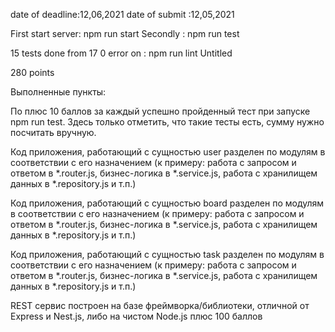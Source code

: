 
date of deadline:12,06,2021
date of submit :12,05,2021

First start server: npm run start
Secondly : npm run test

15 tests done from 17
0 error on : npm run lint
Untitled

280 points

Выполненные пункты:

По плюс 10 баллов за каждый успешно пройденный тест при запуске npm run test. Здесь только отметить, что такие тесты есть, сумму нужно посчитать вручную.

Код приложения, работающий с сущностью user разделен по модулям в соответствии с его назначением (к примеру: работа с запросом и ответом в *.router.js, бизнес-логика в *.service.js, работа с хранилищем данных в *.repository.js и т.п.)

Код приложения, работающий с сущностью board разделен по модулям в соответствии с его назначением (к примеру: работа с запросом и ответом в *.router.js, бизнес-логика в *.service.js, работа с хранилищем данных в *.repository.js и т.п.)

Код приложения, работающий с сущностью task разделен по модулям в соответствии с его назначением (к примеру: работа с запросом и ответом в *.router.js, бизнес-логика в *.service.js, работа с хранилищем данных в *.repository.js и т.п.)

REST сервис построен на базе фреймворка/библиотеки, отличной от Express и Nest.js, либо на чистом Node.js плюс 100 баллов
